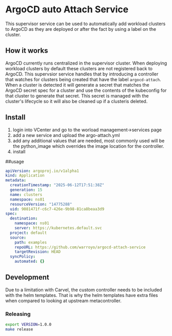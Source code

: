 # ArgoCD auto Attach Service

This supervisor service can be used to automatically add workload clusters to ArgoCD as they are deployed or after the fact by using a label on the cluster. 


## How it works

ArgoCD currently runs centralized in the supervisor cluster. When deploying workload clusters by default these clusters are not registered back to ArgoCD. This supervsior service handles that by introducing a controller that watches for clusters being created that have the label `argocd-attach`. When a cluster is detected it will generate a secret that matches the ArgoCD secret spec for a cluster and use the contents of the kubeconfig for that cluster to generate that secret. This secret is managed with the cluster's lifecycle so it will also be cleaned up if a clusteris deleted.

## Install

1. login into VCenter and go to the worload management->services page
2. add a new service and upload the argo-attach.yml
3. add any additional values that are needed, most commonly used will be the python_image which overrides the image location for the  controller.
4. install

##usage

```yaml
apiVersion: argoproj.io/v1alpha1
kind: Application
metadata:
  creationTimestamp: "2025-06-12T17:51:38Z"
  generation: 15
  name: clusters
  namespace: ns01
  resourceVersion: "14775288"
  uid: 9081471f-c6c7-426e-9b98-81ca8beaa3d9
spec:
  destination:
    namespace: ns01
    server: https://kubernetes.default.svc
  project: default
  source:
    path: examples
    repoURL: https://github.com/warroyo/argocd-attach-service
    targetRevision: HEAD
  syncPolicy:
    automated: {}
```

## Development
 
Due to a limitation with Carvel, the custom controller needs to be included with the helm templates. That is why the helm templates have extra files when compared to looking at upstream metacontroller.

### Releasing

```bash
export VERSION=1.0.0
make release
```
